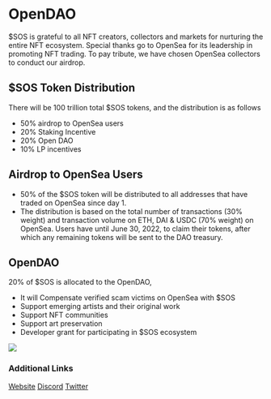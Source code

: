 # OpenDAO
$SOS is grateful to all NFT creators, collectors and markets for nurturing the entire NFT ecosystem. Special thanks go to OpenSea for its leadership in promoting NFT trading. To pay tribute, we have chosen OpenSea collectors to conduct our airdrop.

## $SOS Token Distribution
There will be 100 trillion total $SOS tokens, and the distribution is as follows
- 50% airdrop to OpenSea users
- 20% Staking Incentive
- 20% Open DAO
- 10% LP incentives

## Airdrop to OpenSea Users
- 50% of the $SOS token will be distributed to all addresses that have traded on OpenSea since day 1.
- The distribution is based on the total number of transactions (30% weight) and transaction volume on ETH, DAI & USDC (70% weight) on OpenSea. Users have until June 30, 2022, to claim their tokens, after which any remaining tokens will be sent to the DAO treasury.

## OpenDAO
 20% of $SOS is allocated to the OpenDAO, 
- It will Compensate verified scam victims on OpenSea with $SOS
- Support emerging artists and their original work
- Support NFT communities
- Support art preservation
- Developer grant for participating in $SOS ecosystem

![](https://i.imgur.com/R1QLynq.png)


### Additional Links
 [Website](https://www.theopendao.com/)
 [Discord](https://discord.com/invite/qcdndgZC3h)
 [Twitter](https://twitter.com/The_OpenDAO)